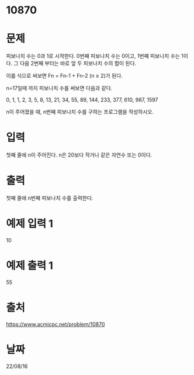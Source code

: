 # 10870

# 문제
피보나치 수는 0과 1로 시작한다. 0번째 피보나치 수는 0이고, 1번째 피보나치 수는 1이다. 그 다음 2번째 부터는 바로 앞 두 피보나치 수의 합이 된다.

이를 식으로 써보면 Fn = Fn-1 + Fn-2 (n ≥ 2)가 된다.

n=17일때 까지 피보나치 수를 써보면 다음과 같다.

0, 1, 1, 2, 3, 5, 8, 13, 21, 34, 55, 89, 144, 233, 377, 610, 987, 1597

n이 주어졌을 때, n번째 피보나치 수를 구하는 프로그램을 작성하시오.

# 입력
첫째 줄에 n이 주어진다. n은 20보다 작거나 같은 자연수 또는 0이다.

# 출력
첫째 줄에 n번째 피보나치 수를 출력한다.

# 예제 입력 1 
10

# 예제 출력 1 
55

# 출처
https://www.acmicpc.net/problem/10870

# 날짜
22/08/16
